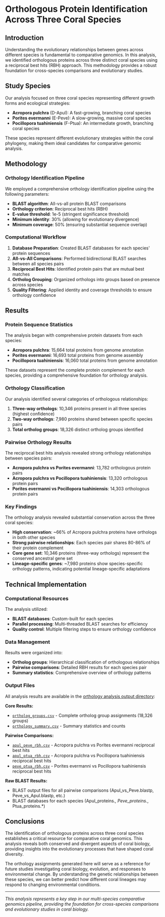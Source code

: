 # Orthologous Protein Identification Across Three Coral Species


## Introduction

Understanding the evolutionary relationships between genes across different species is fundamental to comparative genomics. In this analysis, we identified orthologous proteins across three distinct coral species using a reciprocal best hits (RBH) approach. This methodology provides a robust foundation for cross-species comparisons and evolutionary studies.

## Study Species

Our analysis focused on three coral species representing different growth forms and ecological strategies:

- **Acropora pulchra** (D-Apul): A fast-growing, branching coral species
- **Porites evermanni** (E-Peve): A slow-growing, massive coral species  
- **Pocillopora tuahiniensis** (F-Ptua): An intermediate growth, branching coral species

These species represent different evolutionary strategies within the coral phylogeny, making them ideal candidates for comparative genomic analysis.

## Methodology

### Orthology Identification Pipeline

We employed a comprehensive orthology identification pipeline using the following parameters:

- **BLAST algorithm**: All-vs-all protein BLAST comparisons
- **Orthology criterion**: Reciprocal best hits (RBH)
- **E-value threshold**: 1e-5 (stringent significance threshold)
- **Minimum identity**: 30% (allowing for evolutionary divergence)
- **Minimum coverage**: 50% (ensuring substantial sequence overlap)

### Computational Workflow

1. **Database Preparation**: Created BLAST databases for each species' protein sequences
2. **All-vs-All Comparisons**: Performed bidirectional BLAST searches between all species pairs
3. **Reciprocal Best Hits**: Identified protein pairs that are mutual best matches
4. **Ortholog Grouping**: Organized orthologs into groups based on presence across species
5. **Quality Filtering**: Applied identity and coverage thresholds to ensure orthology confidence

## Results

### Protein Sequence Statistics

The analysis began with comprehensive protein datasets from each species:

- **Acropora pulchra**: 15,664 total proteins from genome annotation
- **Porites evermanni**: 16,693 total proteins from genome assembly
- **Pocillopora tuahiniensis**: 16,060 total proteins from genome annotation

These datasets represent the complete protein complement for each species, providing a comprehensive foundation for orthology analysis.

### Orthology Classification

Our analysis identified several categories of orthologous relationships:

1. **Three-way orthologs**: 10,346 proteins present in all three species (highest confidence)
2. **Two-way orthologs**: 7,980 proteins shared between specific species pairs
3. **Total ortholog groups**: 18,326 distinct ortholog groups identified

### Pairwise Orthology Results

The reciprocal best hits analysis revealed strong orthology relationships between species pairs:

- **Acropora pulchra vs Porites evermanni**: 13,782 orthologous protein pairs
- **Acropora pulchra vs Pocillopora tuahiniensis**: 13,320 orthologous protein pairs  
- **Porites evermanni vs Pocillopora tuahiniensis**: 14,303 orthologous protein pairs

### Key Findings

The orthology analysis revealed substantial conservation across the three coral species:

- **High conservation**: ~66% of Acropora pulchra proteins have orthologs in both other species
- **Strong pairwise relationships**: Each species pair shares 80-86% of their protein complement
- **Core gene set**: 10,346 proteins (three-way orthologs) represent the conserved ancestral gene set
- **Lineage-specific genes**: ~7,980 proteins show species-specific orthology patterns, indicating potential lineage-specific adaptations


## Technical Implementation

### Computational Resources

The analysis utilized:
- **BLAST databases**: Custom-built for each species
- **Parallel processing**: Multi-threaded BLAST searches for efficiency
- **Quality control**: Multiple filtering steps to ensure orthology confidence

### Data Management

Results were organized into:
- **Ortholog groups**: Hierarchical classification of orthologous relationships
- **Pairwise comparisons**: Detailed RBH results for each species pair
- **Summary statistics**: Comprehensive overview of orthology patterns

### Output Files

All analysis results are available in the [orthology analysis output directory](https://github.com/urol-e5/timeseries_molecular/tree/main/M-multi-species/output/11-orthology-analysis):

**Core Results:**
- [`ortholog_groups.csv`](https://github.com/urol-e5/timeseries_molecular/blob/main/M-multi-species/output/11-orthology-analysis/ortholog_groups.csv) - Complete ortholog group assignments (18,326 groups)
- [`orthology_summary.csv`](https://github.com/urol-e5/timeseries_molecular/blob/main/M-multi-species/output/11-orthology-analysis/orthology_summary.csv) - Summary statistics and counts

**Pairwise Comparisons:**
- [`apul_peve_rbh.csv`](https://github.com/urol-e5/timeseries_molecular/blob/main/M-multi-species/output/11-orthology-analysis/apul_peve_rbh.csv) - Acropora pulchra vs Porites evermanni reciprocal best hits
- [`apul_ptua_rbh.csv`](https://github.com/urol-e5/timeseries_molecular/blob/main/M-multi-species/output/11-orthology-analysis/apul_ptua_rbh.csv) - Acropora pulchra vs Pocillopora tuahiniensis reciprocal best hits
- [`peve_ptua_rbh.csv`](https://github.com/urol-e5/timeseries_molecular/blob/main/M-multi-species/output/11-orthology-analysis/peve_ptua_rbh.csv) - Porites evermanni vs Pocillopora tuahiniensis reciprocal best hits

**Raw BLAST Results:**
- BLAST output files for all pairwise comparisons (Apul_vs_Peve.blastp, Peve_vs_Apul.blastp, etc.)
- BLAST databases for each species (Apul_proteins.*, Peve_proteins.*, Ptua_proteins.*)



## Conclusions

The identification of orthologous proteins across three coral species establishes a critical resource for comparative coral genomics. This analysis reveals both conserved and divergent aspects of coral biology, providing insights into the evolutionary processes that have shaped coral diversity.

The orthology assignments generated here will serve as a reference for future studies investigating coral biology, evolution, and responses to environmental change. By understanding the genetic relationships between these species, we can better predict how different coral lineages may respond to changing environmental conditions.

---

*This analysis represents a key step in our multi-species comparative genomics pipeline, providing the foundation for cross-species comparisons and evolutionary studies in coral biology.*
